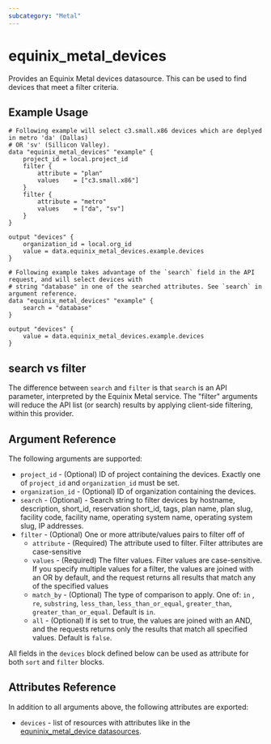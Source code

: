 ```yaml
---
subcategory: "Metal"
---
```


# equinix_metal_devices

Provides an Equinix Metal devices datasource. This can be used to find devices that meet a filter criteria.

## Example Usage

```hcl
# Following example will select c3.small.x86 devices which are deplyed in metro 'da' (Dallas)
# OR 'sv' (Sillicon Valley).
data "equinix_metal_devices" "example" {
    project_id = local.project_id
    filter {
        attribute = "plan"
        values    = ["c3.small.x86"]
    }
    filter {
        attribute = "metro"
        values    = ["da", "sv"]
    }
}

output "devices" {
    organization_id = local.org_id
    value = data.equinix_metal_devices.example.devices
}
```

```hcl
# Following example takes advantage of the `search` field in the API request, and will select devices with
# string "database" in one of the searched attributes. See `search` in argument reference.
data "equinix_metal_devices" "example" {
    search = "database"
}

output "devices" {
    value = data.equinix_metal_devices.example.devices
}
```

## search vs filter

The difference between `search` and `filter` is that `search` is an API parameter, interpreted by the Equinix Metal service. The "filter" arguments will reduce the API list (or search) results by applying client-side filtering, within this provider.

## Argument Reference

The following arguments are supported:

* `project_id` - (Optional) ID of project containing the devices. Exactly one of `project_id` and `organization_id` must be set.
* `organization_id` - (Optional) ID of organization containing the devices.
* `search` - (Optional) - Search string to filter devices by hostname, description, short_id, reservation short_id, tags, plan name, plan slug, facility code, facility name, operating system name, operating system slug, IP addresses.
* `filter` - (Optional) One or more attribute/values pairs to filter off of
  - `attribute` - (Required) The attribute used to filter. Filter attributes are case-sensitive
  - `values` - (Required) The filter values. Filter values are case-sensitive. If you specify multiple values for a filter, the values are joined with an OR by default, and the request returns all results that match any of the specified values
  - `match_by` - (Optional) The type of comparison to apply. One of: `in` , `re`, `substring`, `less_than`, `less_than_or_equal`, `greater_than`, `greater_than_or_equal`. Default is `in`.
  - `all` - (Optional) If is set to true, the values are joined with an AND, and the requests returns only the results that match all specified values. Default is `false`.

All fields in the `devices` block defined below can be used as attribute for both `sort` and `filter` blocks.

## Attributes Reference

In addition to all arguments above, the following attributes are exported:

* `devices` - list of resources with attributes like in the [equninix_metal_device datasources](equinix_metal_device.md).
